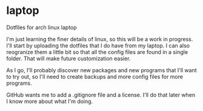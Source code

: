 # laptop
Dotfiles for arch linux laptop

I'm just learning the finer details of linux, so this will be a work in progress.  I'll start by uploading the dotfiles that I do have from my laptop.  I can also reogranize them a little bit so that all the config files are found in a single folder.  That will make future customization easier.

As I go, I'll probably discover new packages and new programs that I'll want to try out, so I'll need to create backups and more config files for more programs.

GitHub wants me to add a .gitignore file and a license.  I'll do that later when I know more about what I'm doing.
